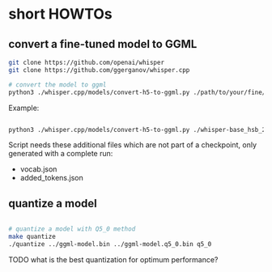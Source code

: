 # short HOWTOs

## convert a fine-tuned model to GGML

```bash
git clone https://github.com/openai/whisper
git clone https://github.com/ggerganov/whisper.cpp

# convert the model to ggml
python3 ./whisper.cpp/models/convert-h5-to-ggml.py ./path/to/your/fine/tuned/model/ ./whisper .
```

Example:

```bash

python3 ./whisper.cpp/models/convert-h5-to-ggml.py ./whisper-base_hsb_2023_08_15/results-3000/ ./whisper .
```

Script needs these additional files which are not part of a checkpoint, only generated with a complete run:

- vocab.json
- added_tokens.json


## quantize a model

```bash

# quantize a model with Q5_0 method
make quantize
./quantize ../ggml-model.bin ../ggml-model.q5_0.bin q5_0
```

TODO what is the best quantization for optimum performance?


